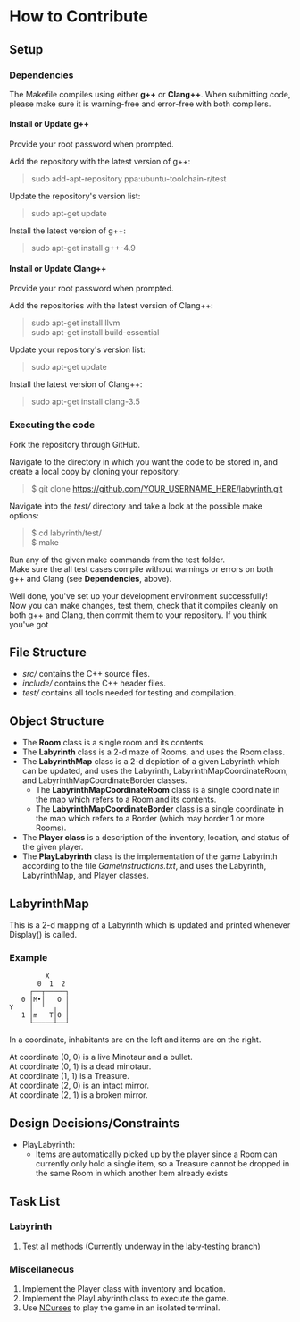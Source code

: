 # How to Contribute

## Setup

### Dependencies

The Makefile compiles using either **g++** or **Clang++**. When submitting code, please make sure it is warning-free and error-free with both compilers.

#### Install or Update g++

Provide your root password when prompted.

Add the repository with the latest version of g++:
> sudo add-apt-repository ppa:ubuntu-toolchain-r/test

Update the repository's version list:
> sudo apt-get update

Install the latest version of g++:
> sudo apt-get install g++-4.9

#### Install or Update Clang++

Provide your root password when prompted.

Add the repositories with the latest version of Clang++:
> sudo apt-get install llvm  
> sudo apt-get install build-essential

Update your repository's version list:
> sudo apt-get update

Install the latest version of Clang++:
> sudo apt-get install clang-3.5

### Executing the code

Fork the repository through GitHub.  

Navigate to the directory in which you want the code to be stored in, and create a local copy by cloning your repository:
> $ git clone https://github.com/YOUR_USERNAME_HERE/labyrinth.git

Navigate into the *test/* directory and take a look at the possible make options:
> $ cd labyrinth/test/  
> $ make

Run any of the given make commands from the test folder.  
Make sure the all test cases compile without warnings or errors on both g++ and Clang (see **Dependencies**, above).

Well done, you've set up your development environment successfully!  
Now you can make changes, test them, check that it compiles cleanly on both g++ and Clang, then commit them to your repository. If you think you've got

## File Structure
* *src/* contains the C++ source files.
* *include/* contains the C++ header files.
* *test/* contains all tools needed for testing and compilation.

## Object Structure <a id="object-structure">
* The **Room** class is a single room and its contents.
* The **Labyrinth** class is a 2-d maze of Rooms, and uses the Room class.
* The **LabyrinthMap** class is a 2-d depiction of a given Labyrinth which can be updated, and uses the Labyrinth, LabyrinthMapCoordinateRoom, and LabyrinthMapCoordinateBorder classes.
  * The **LabyrinthMapCoordinateRoom** class is a single coordinate in the map which refers to a Room and its contents.
  * The **LabyrinthMapCoordinateBorder** class is a single coordinate in the map which refers to a Border (which may border 1 or more Rooms).
* The **Player class** is a description of the inventory, location, and status of the given player.
* The **PlayLabyrinth** class is the implementation of the game Labyrinth according to the file *GameInstructions.txt*, and uses the Labyrinth, LabyrinthMap, and Player classes.

## LabyrinthMap
This is a 2-d mapping of a Labyrinth which is updated and printed whenever Display() is called.

### Example
```
         X
       0  1  2
     ┌──┬─────┐
   0 │M•│   O │
Y    │  ╵  ╷  │
   1 │m   T│0 │
     └─────┴──┘
```

In a coordinate, inhabitants are on the left and items are on the right.

At coordinate (0, 0) is a live Minotaur and a bullet.  
At coordinate (0, 1) is a dead minotaur.  
At coordinate (1, 1) is a Treasure.  
At coordinate (2, 0) is an intact mirror.  
At coordinate (2, 1) is a broken mirror.

## Design Decisions/Constraints

* PlayLabyrinth:
  * Items are automatically picked up by the player since a Room can currently only hold a single item, so a Treasure cannot be dropped in the same Room in which another Item already exists

## Task List

### Labyrinth
1. Test all methods (Currently underway in the laby-testing branch)

### Miscellaneous
1. Implement the Player class with inventory and location.
1. Implement the PlayLabyrinth class to execute the game.
1. Use [NCurses](http://hughm.cs.ukzn.ac.za/~murrellh/os/notes/ncurses.html) to play the game in an isolated terminal.
